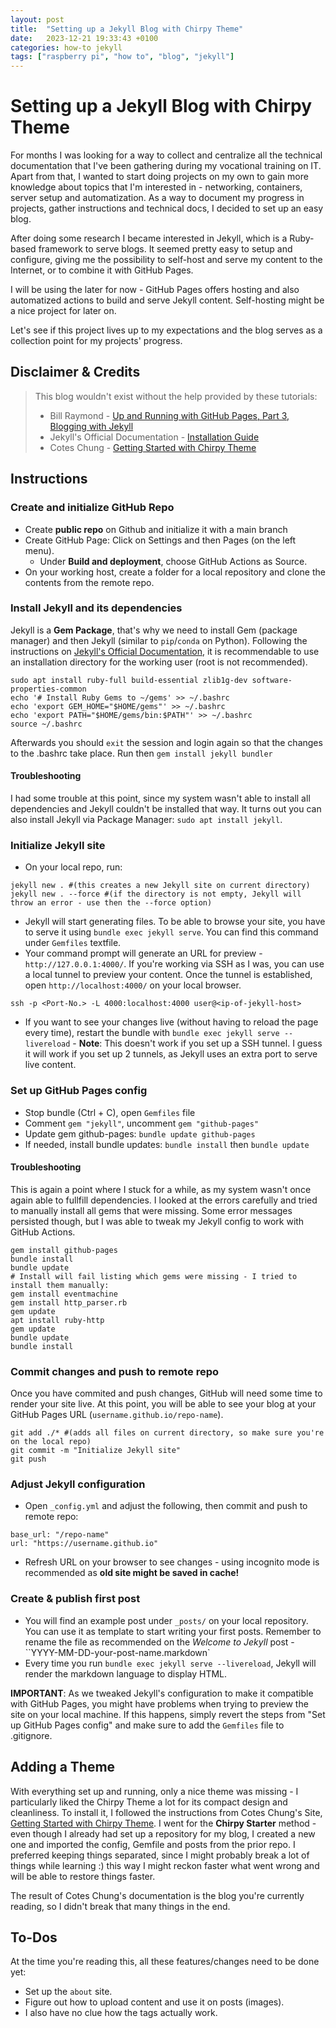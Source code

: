 ```yaml
---
layout: post
title:  "Setting up a Jekyll Blog with Chirpy Theme"
date:   2023-12-21 19:33:43 +0100
categories: how-to jekyll
tags: ["raspberry pi", "how to", "blog", "jekyll"]
---
```


# Setting up a Jekyll Blog with Chirpy Theme

For months I was looking for a way to collect and centralize all the technical documentation that I've been gathering during my vocational training on IT.
Apart from that, I wanted to start doing projects on my own to gain more knowledge about topics that I'm interested in - networking, containers, server setup and automatization.
As a way to document my progress in projects, gather instructions and technical docs, I decided to set up an easy blog.

After doing some research I became interested in Jekyll, which is a Ruby-based framework to serve blogs. It seemed pretty easy to setup and configure, giving me the possibility to self-host and serve my content to the Internet, or to combine it with GitHub Pages.

I will be using the later for now - GitHub Pages offers hosting and also automatized actions to build and serve Jekyll content. Self-hosting might be a nice project for later on.

Let's see if this project lives up to my expectations and the blog serves as a collection point for my projects' progress.


## Disclaimer & Credits

> This blog wouldn't exist without the help provided by these tutorials:
>
> * Bill Raymond - [Up and Running with GitHub Pages, Part 3, Blogging with Jekyll](https://www.youtube.com/watch?v=EmSrQCDsMv4)
> * Jekyll's Official Documentation - [Installation Guide](https://jekyllrb.com/docs/installation/)
> * Cotes Chung - [Getting Started with Chirpy Theme](https://chirpy.cotes.page/posts/getting-started/)
>


## Instructions

### Create and initialize GitHub Repo
* Create **public repo** on Github and initialize it with a main branch
* Create GitHub Page: Click on Settings and then Pages (on the left menu).
  * Under **Build and deployment**, choose GitHub Actions as Source.
* On your working host, create a folder for a local repository and clone the contents from the remote repo.

### Install Jekyll and its dependencies  
Jekyll is a **Gem Package**, that's why we need to install Gem (package manager) and then Jekyll (similar to `pip`/`conda` on Python).
Following the instructions on [Jekyll's Official Documentation](https://jekyllrb.com/docs/installation/other-linux/), it is recommendable to use an installation directory for the working user (root is not recommended).
```console
sudo apt install ruby-full build-essential zlib1g-dev software-properties-common
echo '# Install Ruby Gems to ~/gems' >> ~/.bashrc
echo 'export GEM_HOME="$HOME/gems"' >> ~/.bashrc
echo 'export PATH="$HOME/gems/bin:$PATH"' >> ~/.bashrc
source ~/.bashrc
```

Afterwards you should `exit` the session and login again so that the changes to the .bashrc take place. Run then `gem install jekyll bundler`

#### Troubleshooting
I had some trouble at this point, since my system wasn't able to install all dependencies and Jekyll couldn't be installed that way. It turns out you can also install Jekyll via Package Manager: `sudo apt install jekyll`.

### Initialize Jekyll site
* On your local repo, run:
```console
jekyll new . #(this creates a new Jekyll site on current directory)
jekyll new . --force #(if the directory is not empty, Jekyll will throw an error - use then the --force option)
```
* Jekyll will start generating files. To be able to browse your site, you have to serve it using `bundle exec jekyll serve`. You can find this command under `Gemfiles` textfile.
* Your command prompt will generate an URL for preview - `http://127.0.0.1:4000/`. If you're working via SSH as I was, you can use a local tunnel to preview your content. Once the tunnel is established, open `http://localhost:4000/` on your local browser.
```console
ssh -p <Port-No.> -L 4000:localhost:4000 user@<ip-of-jekyll-host>
```
* If you want to see your changes live (without having to reload the page every time), restart the bundle with `bundle exec jekyll serve --livereload` - **Note**: This doesn't work if you set up a SSH tunnel. I guess it will work if you set up 2 tunnels, as Jekyll uses an extra port to serve live content.

### Set up GitHub Pages config
* Stop bundle (Ctrl + C), open `Gemfiles` file
* Comment `gem "jekyll"`, uncomment `gem "github-pages"`
* Update gem github-pages: `bundle update github-pages`
* If needed, install bundle updates: `bundle install` then `bundle update`

#### Troubleshooting
This is again a point where I stuck for a while, as my system wasn't once again able to fullfill dependencies.
I looked at the errors carefully and tried to manually install all gems that were missing.
Some error messages persisted though, but I was able to tweak my Jekyll config to work with GitHub Actions.
```console
gem install github-pages
bundle install
bundle update
# Install will fail listing which gems were missing - I tried to install them manually:
gem install eventmachine
gem install http_parser.rb
gem update
apt install ruby-http
gem update
bundle update
bundle install
```

### Commit changes and push to remote repo
Once you have commited and push changes, GitHub will need some time to render your site live.
At this point, you will be able to see your blog at your GitHub Pages URL (`username.github.io/repo-name`).
```console
git add ./* #(adds all files on current directory, so make sure you're on the local repo)
git commit -m "Initialize Jekyll site"
git push
```
  
### Adjust Jekyll configuration
* Open `_config.yml` and adjust the following, then commit and push to remote repo:
```console
base_url: "/repo-name"
url: "https://username.github.io"
```
* Refresh URL on your browser to see changes - using incognito mode is recommended as **old site might be saved in cache!**
  
### Create & publish first post
* You will find an example post under `_posts/` on your local repository. You can use it as template to start writing your first posts. Remember to rename the file as recommended on the *Welcome to Jekyll* post - ``YYYY-MM-DD-your-post-name.markdown`
* Every time you run `bundle exec jekyll serve --livereload`, Jekyll will render the markdown language to display HTML.

**IMPORTANT**: As we tweaked Jekyll's configuration to make it compatible with GitHub Pages, you might have problems when trying to preview the site on your local machine. If this happens, simply revert the steps from "Set up GitHub Pages config" and make sure to add the `Gemfiles` file to .gitignore.


## Adding a Theme

With everything set up and running, only a nice theme was missing - I particularly liked the Chirpy Theme a lot for its compact design and cleanliness.
To install it, I followed the instructions from Cotes Chung's Site, [Getting Started with Chirpy Theme](https://chirpy.cotes.page/posts/getting-started/).
I went for the **Chirpy Starter** method - even though I already had set up a repository for my blog, I created a new one and imported the config, Gemfile and posts from the prior repo. 
I preferred keeping things separated, since I might probably break a lot of things while learning :) this way I might reckon faster what went wrong and will be able to restore things faster.

The result of Cotes Chung's documentation is the blog you're currently reading, so I didn't break that many things in the end.


## To-Dos

At the time you're reading this, all these features/changes need to be done yet:

* Set up the `about` site.
* Figure out how to upload content and use it on posts (images).
* I also have no clue how the tags actually work.

